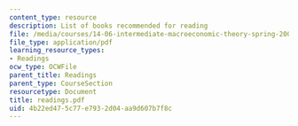 ```yaml
---
content_type: resource
description: List of books recommended for reading
file: /media/courses/14-06-intermediate-macroeconomic-theory-spring-2004/4b22ed475c77e7932d04aa9d607b7f8c_readings.pdf
file_type: application/pdf
learning_resource_types:
- Readings
ocw_type: OCWFile
parent_title: Readings
parent_type: CourseSection
resourcetype: Document
title: readings.pdf
uid: 4b22ed47-5c77-e793-2d04-aa9d607b7f8c
---
```


